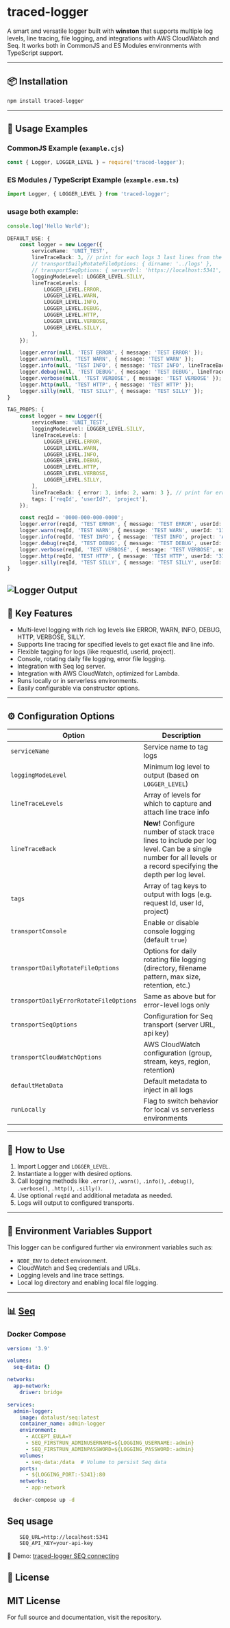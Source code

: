 
# traced-logger

A smart and versatile logger built with **winston** that supports multiple log levels, line tracing, file logging, and integrations with AWS CloudWatch and Seq. It works both in CommonJS and ES Modules environments with TypeScript support.

---

## 📦 Installation

```bash
npm install traced-logger
```

---

## 🚀 Usage Examples

### CommonJS Example (`example.cjs`)

```javascript
const { Logger, LOGGER_LEVEL } = require('traced-logger');
```

### ES Modules / TypeScript Example (`example.esm.ts`)
```typescript
import Logger, { LOGGER_LEVEL } from 'traced-logger';
```

### usage both example:

```typescript
console.log('Hello World');

DEFAULT_USE: {
    const logger = new Logger({
        serviceName: 'UNIT_TEST',
        lineTraceBack: 3, // print for each logs 3 last lines from the log call
        // transportDailyRotateFileOptions: { dirname: '../logs' },
        // transportSeqOptions: { serverUrl: 'https://localhost:5341', apiKey: 'xyz' },
        loggingModeLevel: LOGGER_LEVEL.SILLY,
        lineTraceLevels: [
            LOGGER_LEVEL.ERROR,
            LOGGER_LEVEL.WARN,
            LOGGER_LEVEL.INFO,
            LOGGER_LEVEL.DEBUG,
            LOGGER_LEVEL.HTTP,
            LOGGER_LEVEL.VERBOSE,
            LOGGER_LEVEL.SILLY,
        ],
    });

    logger.error(null, 'TEST ERROR', { message: 'TEST ERROR' });
    logger.warn(null, 'TEST WARN', { message: 'TEST WARN' });
    logger.info(null, 'TEST INFO', { message: 'TEST INFO', lineTraceBack: 2 }); // print 2 last callstack lines from the log call, instead default 3 as defined in constructor
    logger.debug(null, 'TEST DEBUG', { message: 'TEST DEBUG', lineTraceBack: 1 }); // print 1 last callstack line from the log call, instead default 3 as defined in constructor
    logger.verbose(null, 'TEST VERBOSE', { message: 'TEST VERBOSE' });
    logger.http(null, 'TEST HTTP', { message: 'TEST HTTP' });
    logger.silly(null, 'TEST SILLY', { message: 'TEST SILLY' });
}

TAG_PROPS: {
    const logger = new Logger({
        serviceName: 'UNIT_TEST',
        loggingModeLevel: LOGGER_LEVEL.SILLY,
        lineTraceLevels: [
            LOGGER_LEVEL.ERROR,
            LOGGER_LEVEL.WARN,
            LOGGER_LEVEL.INFO,
            LOGGER_LEVEL.DEBUG,
            LOGGER_LEVEL.HTTP,
            LOGGER_LEVEL.VERBOSE,
            LOGGER_LEVEL.SILLY,
        ],
        lineTraceBack: { error: 3, info: 2, warn: 3 }, // print for error,warnning level logs 3 last lines, and for info level the 2 last callstack lines, rest log level for 1 last callstack line from the log call
        tags: ['reqId', 'userId?', 'project'],
    });

    const reqId = '0000-000-000-0000';
    logger.error(reqId, 'TEST ERROR', { message: 'TEST ERROR', userId: '1111', project: 'AAA', lineTraceBack: 1 }); // print 1 last callstack lines from the log call, instead default 3 as defined in constructor
    logger.warn(reqId, 'TEST WARN', { message: 'TEST WARN', userId: '1111', project: 'AAA' });
    logger.info(reqId, 'TEST INFO', { message: 'TEST INFO', project: 'AAA' });
    logger.debug(reqId, 'TEST DEBUG', { message: 'TEST DEBUG', userId: '1111', lineTraceBack: 3 }); // print 3 last callstack lines from the log call, instead default 1 as undefined in constructor
    logger.verbose(reqId, 'TEST VERBOSE', { message: 'TEST VERBOSE', userId: '2222' });
    logger.http(reqId, 'TEST HTTP', { message: 'TEST HTTP', userId: '3333', project: 'AAA' });
    logger.silly(reqId, 'TEST SILLY', { message: 'TEST SILLY', userId: '1111' });
}
```

![Logger Output](logger-output.webp)
---


## 🔑 Key Features

- Multi-level logging with rich log levels like ERROR, WARN, INFO, DEBUG, HTTP, VERBOSE, SILLY.
- Supports line tracing for specified levels to get exact file and line info.
- Flexible tagging for logs (like requestId, userId, project).
- Console, rotating daily file logging, error file logging.
- Integration with Seq log server.
- Integration with AWS CloudWatch, optimized for Lambda.
- Runs locally or in serverless environments.
- Easily configurable via constructor options.

---

## ⚙️ Configuration Options

| Option                         | Description                                                                                     |
| ------------------------------ | ----------------------------------------------------------------------------------------------- |
| `serviceName`                  | Service name to tag logs                                                                        |
| `loggingModeLevel`             | Minimum log level to output (based on `LOGGER_LEVEL`)                                           |
| `lineTraceLevels`              | Array of levels for which to capture and attach line trace info                                 |
| `lineTraceBack`                | **New!** Configure number of stack trace lines to include per log level. Can be a single number for all levels or a record specifying the depth per log level. |
| `tags`                        | Array of tag keys to output with logs (e.g. request Id, user Id, project)                        |
| `transportConsole`            | Enable or disable console logging (default `true`)                                              |
| `transportDailyRotateFileOptions` | Options for daily rotating file logging (directory, filename pattern, max size, retention, etc.) |
| `transportDailyErrorRotateFileOptions` | Same as above but for error-level logs only                                               |
| `transportSeqOptions`         | Configuration for Seq transport (server URL, api key)                                          |
| `transportCloudWatchOptions`  | AWS CloudWatch configuration (group, stream, keys, region, retention)                          |
| `defaultMetaData`             | Default metadata to inject in all logs                                                        |
| `runLocally`                  | Flag to switch behavior for local vs serverless environments                                   |

---

## 🎯 How to Use

1. Import Logger and `LOGGER_LEVEL`.
2. Instantiate a logger with desired options.
3. Call logging methods like `.error()`, `.warn()`, `.info()`, `.debug()`, `.verbose()`, `.http()`, `.silly()`.
4. Use optional `reqId` and additional metadata as needed.
5. Logs will output to configured transports.

---

## 📖 Environment Variables Support

This logger can be configured further via environment variables such as:

- `NODE_ENV` to detect environment.
- CloudWatch and Seq credentials and URLs.
- Logging levels and line trace settings.
- Local log directory and enabling local file logging.

---


## 📊 [Seq](https://datalust.co/seq)

### Docker Compose

```yaml
version: '3.9'

volumes:
  seq-data: {}

networks:
  app-network:
    driver: bridge

services:
  admin-logger:
    image: datalust/seq:latest
    container_name: admin-logger
    environment:
      - ACCEPT_EULA=Y
      - SEQ_FIRSTRUN_ADMINUSERNAME=${LOGGING_USERNAME:-admin}
      - SEQ_FIRSTRUN_ADMINPASSWORD=${LOGGING_PASSWORD:-admin}
    volumes:
      - seq-data:/data  # Volume to persist Seq data
    ports:
      - ${LOGGING_PORT:-5341}:80
    networks:
      - app-network
```

```bash
  docker-compose up -d
```

## Seq usage

```env
    SEQ_URL=http://localhost:5341
    SEQ_API_KEY=your-api-key
```

🎥 Demo: [traced-logger SEQ connecting](https://youtu.be/5cKcnRtco44)


## 📜 License

MIT License
---

For full source and documentation, visit the repository.
